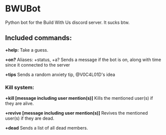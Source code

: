 # BWUBot
Python bot for the Build With Us discord server. It sucks btw.

## Included commands:

**+help:**
Take a guess.

**+on?**
Aliases: +status, +a?
Sends a message if the bot is on, along with time since it connected to the server

**+tips**
Sends a random anxiety tip, @V0C4L01D's idea

### Kill system:
**+kill [message including user mention(s)]**
Kills the mentioned user(s) if they are alive.

**+revive [message including user mention(s)]**
Revives the mentioned user(s) if they are dead.

**+dead**
Sends a list of all dead members.
